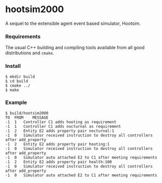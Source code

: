 hootsim2000
===========

A sequel to the extensible agent event based simulator, Hootsim.

### Requirements

The usual C++ building and compiling tools available from all good distributions and ```cmake```.

### Install

    $ mkdir build
    $ cd build
    $ cmake ../
    $ make

### Example

    $ build/hootsim2000
    TO	FROM	MESSAGE
    -1	1	Controller C1 adds hooting as requirement
    -1	1	Controller C1 adds nocturnal as requirement
    -1	2	Entity E2 adds property pair nocturnal:1
    -1	0	Simulator received instruction to destroy all controllers after add_property
    -1	2	Entity E2 adds property pair hooting:1
    -1	0	Simulator received instruction to destroy all controllers after add_property
    -1	0	Simulator auto attached E2 to C1 after meeting requirements
    -1	2	Entity E2 adds property pair health:100
    -1	0	Simulator received instruction to destroy all controllers after add_property
    -1	0	Simulator auto attached E2 to C1 after meeting requirements
